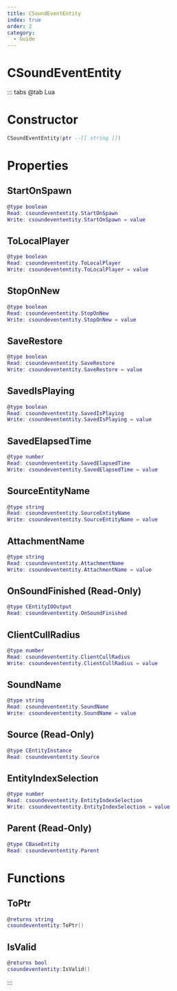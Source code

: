 ```yaml
---
title: CSoundEventEntity
index: true
order: 2
category:
  - Guide
---
```


# CSoundEventEntity

::: tabs
@tab Lua
# Constructor
```lua
CSoundEventEntity(ptr --[[ string ]])
```
# Properties
## StartOnSpawn 
```lua
@type boolean
Read: csoundevententity.StartOnSpawn
Write: csoundevententity.StartOnSpawn = value
```
## ToLocalPlayer 
```lua
@type boolean
Read: csoundevententity.ToLocalPlayer
Write: csoundevententity.ToLocalPlayer = value
```
## StopOnNew 
```lua
@type boolean
Read: csoundevententity.StopOnNew
Write: csoundevententity.StopOnNew = value
```
## SaveRestore 
```lua
@type boolean
Read: csoundevententity.SaveRestore
Write: csoundevententity.SaveRestore = value
```
## SavedIsPlaying 
```lua
@type boolean
Read: csoundevententity.SavedIsPlaying
Write: csoundevententity.SavedIsPlaying = value
```
## SavedElapsedTime 
```lua
@type number
Read: csoundevententity.SavedElapsedTime
Write: csoundevententity.SavedElapsedTime = value
```
## SourceEntityName 
```lua
@type string
Read: csoundevententity.SourceEntityName
Write: csoundevententity.SourceEntityName = value
```
## AttachmentName 
```lua
@type string
Read: csoundevententity.AttachmentName
Write: csoundevententity.AttachmentName = value
```
## OnSoundFinished (Read-Only)
```lua
@type CEntityIOOutput
Read: csoundevententity.OnSoundFinished
```
## ClientCullRadius 
```lua
@type number
Read: csoundevententity.ClientCullRadius
Write: csoundevententity.ClientCullRadius = value
```
## SoundName 
```lua
@type string
Read: csoundevententity.SoundName
Write: csoundevententity.SoundName = value
```
## Source (Read-Only)
```lua
@type CEntityInstance
Read: csoundevententity.Source
```
## EntityIndexSelection 
```lua
@type number
Read: csoundevententity.EntityIndexSelection
Write: csoundevententity.EntityIndexSelection = value
```
## Parent (Read-Only)
```lua
@type CBaseEntity
Read: csoundevententity.Parent
```
# Functions
## ToPtr
```lua
@returns string
csoundevententity:ToPtr()
```
## IsValid
```lua
@returns bool
csoundevententity:IsValid()
```

:::